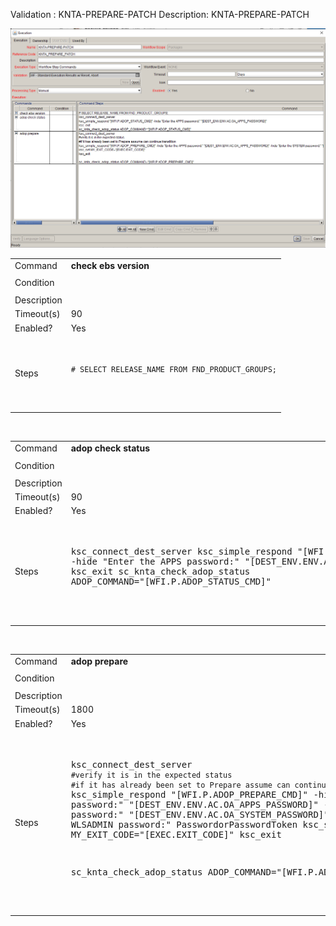 
Validation : KNTA-PREPARE-PATCH
Description: KNTA-PREPARE-PATCH
  
<img src="./KNTA-PREPARE-PATCH.PNG" width=800/>

<br>
<table>
<tr><td>Command</td><td><b>check ebs version</b></td></tr>
<tr><td>Condition</td><td><pre></pre></td></tr>
<tr><td>Description</td><td></td></tr>
<tr><td>Timeout(s)</td><td>90</td></tr>
<tr><td>Enabled?</td><td>Yes</td></tr>
<tr><td>Steps</td>
<td><pre>

```# SELECT RELEASE_NAME FROM FND_PRODUCT_GROUPS;```

</pre></td></tr>
</table>


<br>
<table>
<tr><td>Command</td><td><b>adop check status</b></td></tr>
<tr><td>Condition</td><td><pre></pre></td></tr>
<tr><td>Description</td><td></td></tr>
<tr><td>Timeout(s)</td><td>90</td></tr>
<tr><td>Enabled?</td><td>Yes</td></tr>
<tr><td>Steps</td>
<td><pre>

ksc_connect_dest_server
ksc_simple_respond "[WFI.P.ADOP_STATUS_CMD]" -hide "Enter the APPS password:" "[DEST_ENV.ENV.AC.OA_APPS_PASSWORD]"
ksc_exit
sc_knta_check_adop_status ADOP_COMMAND="[WFI.P.ADOP_STATUS_CMD]"

</pre></td></tr>
</table>
<br>
<table>
<tr><td>Command</td><td><b>adop prepare</b></td></tr>
<tr><td>Condition</td><td><pre></pre></td></tr>
<tr><td>Description</td><td></td></tr>
<tr><td>Timeout(s)</td><td>1800</td></tr>
<tr><td>Enabled?</td><td>Yes</td></tr>
<tr><td>Steps</td>
<td><pre>

ksc_connect_dest_server
```#verify it is in the expected status```
```#if it has already been set to Prepare assume can continue transtition```
ksc_simple_respond "[WFI.P.ADOP_PREPARE_CMD]" -hide "Enter the APPS password:" "[DEST_ENV.ENV.AC.OA_APPS_PASSWORD]" -hide "Enter the SYSTEM password:" "[DEST_ENV.ENV.AC.OA_SYSTEM_PASSWORD]" -hide "Enter the WLSADMIN password:" PasswordorPasswordToken
ksc_set MY_EXIT_CODE="[EXEC.EXIT_CODE]"
ksc_exit

sc_knta_check_adop_status ADOP_COMMAND="[WFI.P.ADOP_PREPARE_CMD]"

</pre></td></tr>
</table>